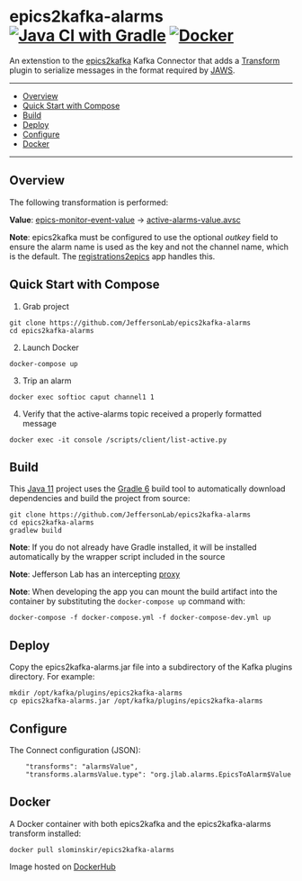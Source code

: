 # epics2kafka-alarms [![Java CI with Gradle](https://github.com/JeffersonLab/epics2kafka-alarms/workflows/Java%20CI%20with%20Gradle/badge.svg)](https://github.com/JeffersonLab/epics2kafka-alarms/actions?query=workflow%3A%22Java+CI+with+Gradle%22) [![Docker](https://img.shields.io/docker/v/slominskir/epics2kafka-alarms?sort=semver&label=DockerHub)](https://hub.docker.com/r/slominskir/epics2kafka-alarms)
An extenstion to the [epics2kafka](https://github.com/JeffersonLab/epics2kafka) Kafka Connector that adds a [Transform](https://kafka.apache.org/documentation.html#connect_transforms) plugin to serialize messages in the format required by [JAWS](https://github.com/JeffersonLab/jaws).

---
- [Overview](https://github.com/JeffersonLab/epics2kafka-alarms#overview)
- [Quick Start with Compose](https://github.com/JeffersonLab/epics2kafka-alarms#quick-start-with-compose)
- [Build](https://github.com/JeffersonLab/epics2kafka-alarms#build)
- [Deploy](https://github.com/JeffersonLab/epics2kafka-alarms#deploy)
- [Configure](https://github.com/JeffersonLab/epics2kafka-alarms#configure)
- [Docker](https://github.com/JeffersonLab/epics2kafka-alarms#docker)
---

## Overview
The following transformation is performed:

**Value**: [epics-monitor-event-value](https://github.com/JeffersonLab/epics2kafka/blob/master/src/main/java/org/jlab/kafka/connect/CASourceTask.java#L42-L54) -> [active-alarms-value.avsc](https://github.com/JeffersonLab/jaws-libj/blob/main/src/main/avro/active-alarms-value.avsc)

**Note**: epics2kafka must be configured to use the optional _outkey_ field to ensure the alarm name is used as the key and not the channel name, which is the default.  The [registrations2epics](https://github.com/JeffersonLab/registrations2epics) app handles this.

## Quick Start with Compose 
1. Grab project
```
git clone https://github.com/JeffersonLab/epics2kafka-alarms
cd epics2kafka-alarms
```
2. Launch Docker
```
docker-compose up
```
3. Trip an alarm
```
docker exec softioc caput channel1 1
```
4. Verify that the active-alarms topic received a properly formatted message 
```
docker exec -it console /scripts/client/list-active.py
```
## Build
This [Java 11](https://adoptopenjdk.net/) project uses the [Gradle 6](https://gradle.org/) build tool to automatically download dependencies and build the project from source:

```
git clone https://github.com/JeffersonLab/epics2kafka-alarms
cd epics2kafka-alarms
gradlew build
```
**Note**: If you do not already have Gradle installed, it will be installed automatically by the wrapper script included in the source

**Note**: Jefferson Lab has an intercepting [proxy](https://gist.github.com/slominskir/92c25a033db93a90184a5994e71d0b78)

**Note**: When developing the app you can mount the build artifact into the container by substituting the `docker-compose up` command with:
```
docker-compose -f docker-compose.yml -f docker-compose-dev.yml up
```
## Deploy
Copy the epics2kafka-alarms.jar file into a subdirectory of the Kafka plugins directory.  For example:
```
mkdir /opt/kafka/plugins/epics2kafka-alarms
cp epics2kafka-alarms.jar /opt/kafka/plugins/epics2kafka-alarms
```
## Configure
The Connect configuration (JSON):
```
    "transforms": "alarmsValue",
    "transforms.alarmsValue.type": "org.jlab.alarms.EpicsToAlarm$Value
```
## Docker
A Docker container with both epics2kafka and the epics2kafka-alarms transform installed:
```
docker pull slominskir/epics2kafka-alarms
```
Image hosted on [DockerHub](https://hub.docker.com/r/slominskir/epics2kafka-alarms)
